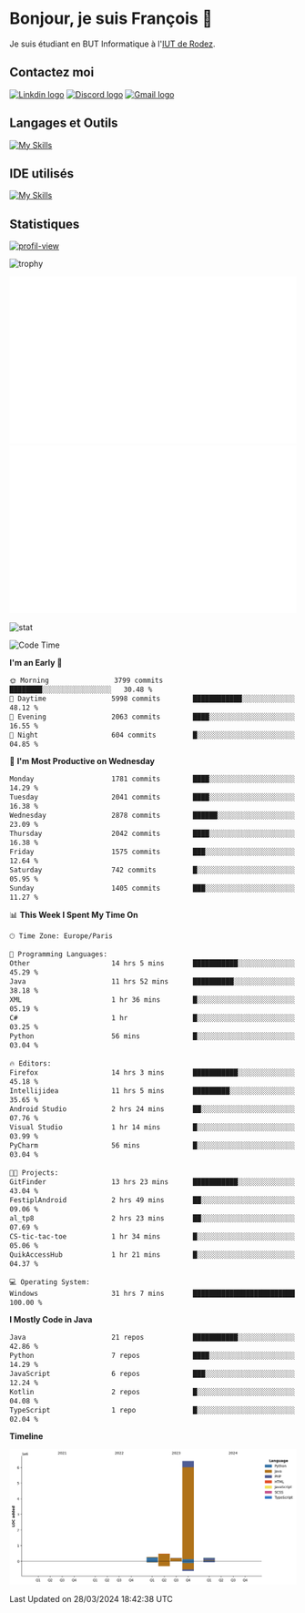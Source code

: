 # Bonjour, je suis François 👋

Je suis étudiant en BUT Informatique à l'[IUT de Rodez](https://iut-rodez.fr).

## Contactez moi

<p>
<a href="https://www.linkedin.com/in/fran%C3%A7ois-de-saint-palais-00985327a/" target="blank"><img src="https://img.shields.io/badge/LinkedIn-0077B5?style=for-the-badge&logo=linkedin&logoColor=white" alt="Linkdin logo"/></a>
<a href="https://discord.gg/francis389" target="blank"><img src="https://img.shields.io/badge/Discord-7289DA?style=for-the-badge&logo=discord&logoColor=white" alt="Discord logo" /></a>
<a href="mailto:francois-sp@gmx.fr" target="blank"><img src="https://img.shields.io/badge/Gmail-D14836?style=for-the-badge&logo=gmail&logoColor=white" alt="Gmail logo"/></a> 
</p>

## Langages et Outils

[![My Skills](https://skillicons.dev/icons?i=java,py,kotlin,git,html,css,sass,vue,angular,react,bootstrap,js,ts,php,mysql,sqlite,grafana,linux,windows,figma,postman)](https://skillicons.dev)

## IDE utilisés

[![My Skills](https://skillicons.dev/icons?i=idea,phpstorm,pycharm,androidstudio,vscode,webstorm,eclipse)](https://skillicons.dev)

## Statistiques

[![profil-view](https://komarev.com/ghpvc/?username=francois389&label=Profile%20views&color=0e75b6&style=flat)](https://github.com/ryo-ma/github-profile-trophy)

![trophy](https://github-profile-trophy.vercel.app/?username=Francois389&theme=onedark&column=-1)

![top-lang](https://raw.githubusercontent.com/Francois389/github-stat/master/generated/languages.svg#gh-dark-mode-only)
![](https://raw.githubusercontent.com/Francois389/github-stat/master/generated/overview.svg#gh-dark-mode-only)

![stat](https://github-readme-stats.vercel.app/api?username=francois389&show_icons=true&locale=fr&theme=onedark)

<!--START_SECTION:waka-->
![Code Time](http://img.shields.io/badge/Code%20Time-81%20hrs%2034%20mins-blue)

**I'm an Early 🐤** 

```text
🌞 Morning                3799 commits        ████████░░░░░░░░░░░░░░░░░   30.48 % 
🌆 Daytime                5998 commits        ████████████░░░░░░░░░░░░░   48.12 % 
🌃 Evening                2063 commits        ████░░░░░░░░░░░░░░░░░░░░░   16.55 % 
🌙 Night                  604 commits         █░░░░░░░░░░░░░░░░░░░░░░░░   04.85 % 
```
📅 **I'm Most Productive on Wednesday** 

```text
Monday                   1781 commits        ████░░░░░░░░░░░░░░░░░░░░░   14.29 % 
Tuesday                  2041 commits        ████░░░░░░░░░░░░░░░░░░░░░   16.38 % 
Wednesday                2878 commits        ██████░░░░░░░░░░░░░░░░░░░   23.09 % 
Thursday                 2042 commits        ████░░░░░░░░░░░░░░░░░░░░░   16.38 % 
Friday                   1575 commits        ███░░░░░░░░░░░░░░░░░░░░░░   12.64 % 
Saturday                 742 commits         █░░░░░░░░░░░░░░░░░░░░░░░░   05.95 % 
Sunday                   1405 commits        ███░░░░░░░░░░░░░░░░░░░░░░   11.27 % 
```


📊 **This Week I Spent My Time On** 

```text
🕑︎ Time Zone: Europe/Paris

💬 Programming Languages: 
Other                    14 hrs 5 mins       ███████████░░░░░░░░░░░░░░   45.29 % 
Java                     11 hrs 52 mins      ██████████░░░░░░░░░░░░░░░   38.18 % 
XML                      1 hr 36 mins        █░░░░░░░░░░░░░░░░░░░░░░░░   05.19 % 
C#                       1 hr                █░░░░░░░░░░░░░░░░░░░░░░░░   03.25 % 
Python                   56 mins             █░░░░░░░░░░░░░░░░░░░░░░░░   03.04 % 

🔥 Editors: 
Firefox                  14 hrs 3 mins       ███████████░░░░░░░░░░░░░░   45.18 % 
Intellijidea             11 hrs 5 mins       █████████░░░░░░░░░░░░░░░░   35.65 % 
Android Studio           2 hrs 24 mins       ██░░░░░░░░░░░░░░░░░░░░░░░   07.76 % 
Visual Studio            1 hr 14 mins        █░░░░░░░░░░░░░░░░░░░░░░░░   03.99 % 
PyCharm                  56 mins             █░░░░░░░░░░░░░░░░░░░░░░░░   03.04 % 

🐱‍💻 Projects: 
GitFinder                13 hrs 23 mins      ███████████░░░░░░░░░░░░░░   43.04 % 
FestiplAndroid           2 hrs 49 mins       ██░░░░░░░░░░░░░░░░░░░░░░░   09.06 % 
al_tp8                   2 hrs 23 mins       ██░░░░░░░░░░░░░░░░░░░░░░░   07.69 % 
CS-tic-tac-toe           1 hr 34 mins        █░░░░░░░░░░░░░░░░░░░░░░░░   05.06 % 
QuikAccessHub            1 hr 21 mins        █░░░░░░░░░░░░░░░░░░░░░░░░   04.37 % 

💻 Operating System: 
Windows                  31 hrs 7 mins       █████████████████████████   100.00 % 
```

**I Mostly Code in Java** 

```text
Java                     21 repos            ███████████░░░░░░░░░░░░░░   42.86 % 
Python                   7 repos             ████░░░░░░░░░░░░░░░░░░░░░   14.29 % 
JavaScript               6 repos             ███░░░░░░░░░░░░░░░░░░░░░░   12.24 % 
Kotlin                   2 repos             █░░░░░░░░░░░░░░░░░░░░░░░░   04.08 % 
TypeScript               1 repo              █░░░░░░░░░░░░░░░░░░░░░░░░   02.04 % 
```



**Timeline**

![Lines of Code chart](https://raw.githubusercontent.com/Francois389/Francois389/main/assets/bar_graph.png)


 Last Updated on 28/03/2024 18:42:38 UTC
<!--END_SECTION:waka-->
